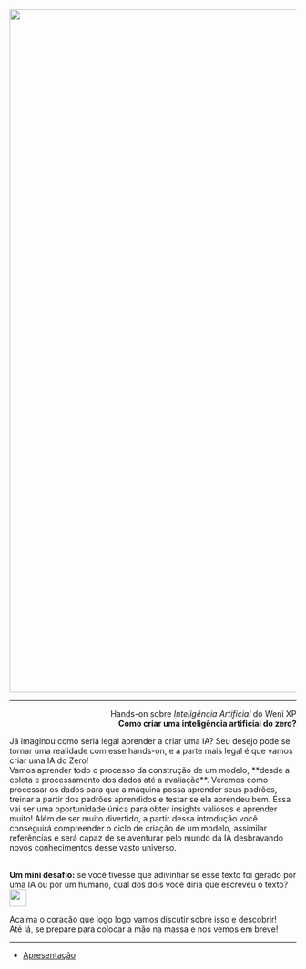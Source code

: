 <center>
<img src= "https://user-images.githubusercontent.com/72058182/223217733-3a1ec1c8-738e-4fd9-b004-e15456bfd003.png" width="1200px">
</center>

-----------------------------------

<div align="right">

Hands-on sobre *Inteligência Artificial* do Weni XP <br>
**Como criar uma inteligência artificial do zero?**

</div>
<div class="justified">
Já imaginou como seria legal aprender a criar uma IA? Seu desejo pode se tornar uma realidade com esse hands-on, e a parte mais legal é que vamos criar uma IA do Zero! <br>
Vamos aprender todo o processo da construção de um modelo, **desde a coleta e processamento dos dados até a avaliação**. 
Veremos como processar os dados para que a máquina possa aprender seus padrões, treinar a partir dos padrões aprendidos e testar se ela aprendeu bem. Essa vai ser uma oportunidade única para obter insights valiosos e aprender muito! Além de ser muito divertido, a partir dessa introdução você conseguirá compreender o ciclo de criação de um modelo, assimilar referências e será capaz de se aventurar pelo mundo da IA desbravando novos conhecimentos desse vasto universo.<br><br>

**Um mini desafio:** se você tivesse que adivinhar se esse texto foi gerado por uma IA ou por um humano, qual dos dois você diria que escreveu o texto? 
<img src= "https://user-images.githubusercontent.com/72058182/223221799-3fcca8de-8237-46ca-8a7b-789a94d93635.gif" height="30px">

Acalma o coração que logo logo vamos discutir sobre isso e descobrir! <br>
Até lá, se prepare para colocar a mão na massa e nos vemos em breve!
</div>

-----------------------------------

* [Apresentação](https://docs.google.com/presentation/d/1qaBtTTRY2xFff96Zldo6PVIXeqS96lewxSEAIcHRczQ/edit?usp=sharing)

